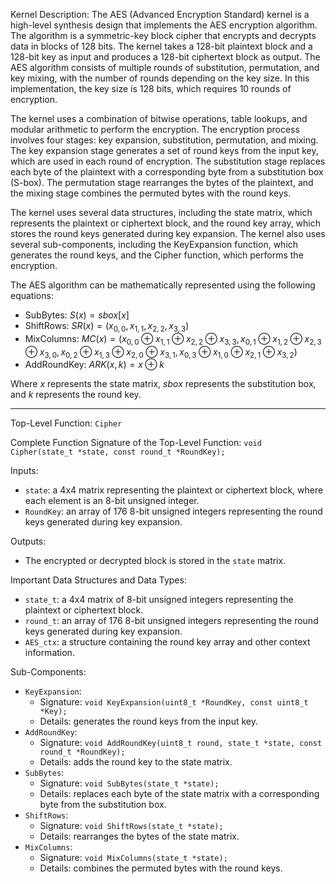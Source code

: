 Kernel Description:
The AES (Advanced Encryption Standard) kernel is a high-level synthesis design that implements the AES encryption algorithm. The algorithm is a symmetric-key block cipher that encrypts and decrypts data in blocks of 128 bits. The kernel takes a 128-bit plaintext block and a 128-bit key as input and produces a 128-bit ciphertext block as output. The AES algorithm consists of multiple rounds of substitution, permutation, and key mixing, with the number of rounds depending on the key size. In this implementation, the key size is 128 bits, which requires 10 rounds of encryption.

The kernel uses a combination of bitwise operations, table lookups, and modular arithmetic to perform the encryption. The encryption process involves four stages: key expansion, substitution, permutation, and mixing. The key expansion stage generates a set of round keys from the input key, which are used in each round of encryption. The substitution stage replaces each byte of the plaintext with a corresponding byte from a substitution box (S-box). The permutation stage rearranges the bytes of the plaintext, and the mixing stage combines the permuted bytes with the round keys.

The kernel uses several data structures, including the state matrix, which represents the plaintext or ciphertext block, and the round key array, which stores the round keys generated during key expansion. The kernel also uses several sub-components, including the KeyExpansion function, which generates the round keys, and the Cipher function, which performs the encryption.

The AES algorithm can be mathematically represented using the following equations:

* SubBytes: $S(x) = sbox[x]$
* ShiftRows: $SR(x) = (x_{0,0}, x_{1,1}, x_{2,2}, x_{3,3})$
* MixColumns: $MC(x) = (x_{0,0} \oplus x_{1,1} \oplus x_{2,2} \oplus x_{3,3}, x_{0,1} \oplus x_{1,2} \oplus x_{2,3} \oplus x_{3,0}, x_{0,2} \oplus x_{1,3} \oplus x_{2,0} \oplus x_{3,1}, x_{0,3} \oplus x_{1,0} \oplus x_{2,1} \oplus x_{3,2})$
* AddRoundKey: $ARK(x, k) = x \oplus k$

Where $x$ represents the state matrix, $sbox$ represents the substitution box, and $k$ represents the round key.

---

Top-Level Function: `Cipher`

Complete Function Signature of the Top-Level Function:
`void Cipher(state_t *state, const round_t *RoundKey);`

Inputs:
- `state`: a 4x4 matrix representing the plaintext or ciphertext block, where each element is an 8-bit unsigned integer.
- `RoundKey`: an array of 176 8-bit unsigned integers representing the round keys generated during key expansion.

Outputs:
- The encrypted or decrypted block is stored in the `state` matrix.

Important Data Structures and Data Types:
- `state_t`: a 4x4 matrix of 8-bit unsigned integers representing the plaintext or ciphertext block.
- `round_t`: an array of 176 8-bit unsigned integers representing the round keys generated during key expansion.
- `AES_ctx`: a structure containing the round key array and other context information.

Sub-Components:
- `KeyExpansion`:
    - Signature: `void KeyExpansion(uint8_t *RoundKey, const uint8_t *Key);`
    - Details: generates the round keys from the input key.
- `AddRoundKey`:
    - Signature: `void AddRoundKey(uint8_t round, state_t *state, const round_t *RoundKey);`
    - Details: adds the round key to the state matrix.
- `SubBytes`:
    - Signature: `void SubBytes(state_t *state);`
    - Details: replaces each byte of the state matrix with a corresponding byte from the substitution box.
- `ShiftRows`:
    - Signature: `void ShiftRows(state_t *state);`
    - Details: rearranges the bytes of the state matrix.
- `MixColumns`:
    - Signature: `void MixColumns(state_t *state);`
    - Details: combines the permuted bytes with the round keys.